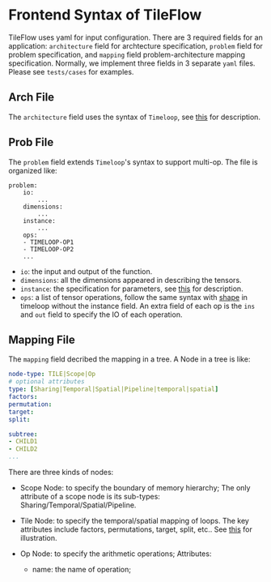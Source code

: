 # Frontend Syntax of TileFlow 

TileFlow uses yaml for input configuration. There are 3 required fields for an  application: `architecture` field for archtecture specification, `problem` field for problem specification, and `mapping` field problem-architecture mapping specification. Normally, we implement three fields in 3 separate `yaml` files. Please see `tests/cases` for examples.   

## Arch File 

The `architecture` field uses the syntax of `Timeloop`, see [this](https://timeloop.csail.mit.edu/timeloop/input-formats/design/architecture) for description. 

## Prob File 

The `problem` field extends `Timeloop`'s syntax to support multi-op. The file is organized like:
```
problem:
    io:
        ...
    dimensions:
        ...
    instance:
        ...
    ops:    
    - TIMELOOP-OP1
    - TIMELOOP-OP2
    ... 
```

- `io`: the input and output of the function.
- `dimensions`: all the dimensions appeared in describing the tensors. 
- `instance`: the specification for parameters, see [this](https://timeloop.csail.mit.edu/timeloop/input-formats/problem#problem-shape) for description. 
- `ops`: a list of tensor operations, follow the same syntax with [shape](https://timeloop.csail.mit.edu/timeloop/input-formats/problem#problem-shape) in timeloop without the instance field. An extra field of each op is the `ins` and `out` field to specify the IO of each operation.

## Mapping File 

The `mapping` field decribed the mapping in a tree. A Node in a tree is like:

```yaml
node-type: TILE|Scope|Op
# optional attributes
type: [Sharing|Temporal|Spatial|Pipeline|temporal|spatial]
factors:
permutation:
target:
split: 

subtree:   
- CHILD1
- CHILD2
...
```

There are three kinds of nodes:

- Scope Node: to specify the boundary of memory hierarchy; The only attribute of a scope node is its sub-types: Sharing/Temporal/Spatial/Pipeline.  

- Tile Node: to specify the temporal/spatial mapping of loops. The key attributes include factors, permutations, target, split, etc.. See [this](https://timeloop.csail.mit.edu/timeloop/input-formats/mapping) for illustration.

- Op Node: to specify the arithmetic operations; Attributes:
    - name: the name of operation;



